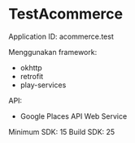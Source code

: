# TestAcommerce

Application ID: acommerce.test

Menggunakan framework:
- okhttp
- retrofit
- play-services

API:
- Google Places API Web Service

Minimum SDK: 15
Build SDK: 25
